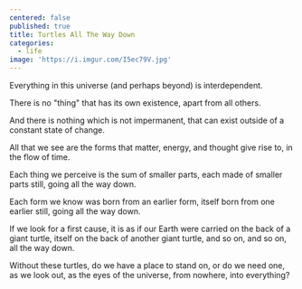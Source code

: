 ```yaml
---
centered: false
published: true
title: Turtles All The Way Down
categories:
  - life
image: 'https://i.imgur.com/I5ec79V.jpg'
---
```

Everything in this universe 
(and perhaps beyond)
is interdependent.

There is no "thing"
that has its own existence,
apart from all others.

And there is nothing
which is not impermanent,
that can exist outside of 
a constant state of change.

All that we see are the forms
that matter, energy, and thought
give rise to, in the flow of time.

Each thing we perceive
is the sum of smaller parts,
each made of smaller parts still,
going all the way down.

Each form we know
was born from an earlier form,
itself born from one earlier still,
going all the way down.

If we look for a first cause,
it is as if our Earth
were carried on the back 
of a giant turtle,
itself on the back
of another giant turtle, 
and so on, and so on,
all the way down.

Without these turtles,
do we have a place to stand on,
or do we need one,
as we look out,
as the eyes of the universe,
from nowhere,
into everything?

